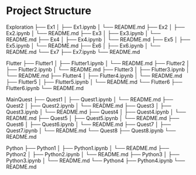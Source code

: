 # Project Structure
Exploration
├── Ex1
│ ├── Ex1.ipynb
│ └── README.md
├── Ex2
│ ├── Ex2.ipynb
│ └── README.md
├── Ex3
│ ├── Ex3.ipynb
│ └── README.md
├── Ex4
│ ├── Ex4.ipynb
│ └── README.md
├── Ex5
│ ├── Ex5.ipynb
│ └── README.md
├── Ex6
│ ├── Ex6.ipynb
│ └── README.md
└── Ex7
├── Ex7.ipynb
└── README.md

Flutter
├── Flutter1
│ ├── Flutter1.ipynb
│ └── README.md
├── Flutter2
│ ├── Flutter2.ipynb
│ └── README.md
├── Flutter3
│ ├── Flutter3.ipynb
│ └── README.md
├── Flutter4
│ ├── Flutter4.ipynb
│ └── README.md
├── Flutter5
│ ├── Flutter5.ipynb
│ └── README.md
└── Flutter6
├── Flutter6.ipynb
└── README.md

MainQuest
├── Quest1
│ ├── Quest1.ipynb
│ └── README.md
├── Quest2
│ ├── Quest2.ipynb
│ └── README.md
├── Quest3
│ ├── Quest3.ipynb
│ └── README.md
├── Quest4
│ ├── Quest4.ipynb
│ └── README.md
├── Quest5
│ ├── Quest5.ipynb
│ └── README.md
├── Quest6
│ ├── Quest6.ipynb
│ └── README.md
├── Quest7
│ ├── Quest7.ipynb
│ └── README.md
└── Quest8
├── Quest8.ipynb
└── README.md

Python
├── Python1
│ ├── Python1.ipynb
│ └── README.md
├── Python2
│ ├── Python2.ipynb
│ └── README.md
├── Python3
│ ├── Python3.ipynb
│ └── README.md
└── Python4
├── Python4.ipynb
└── README.md
